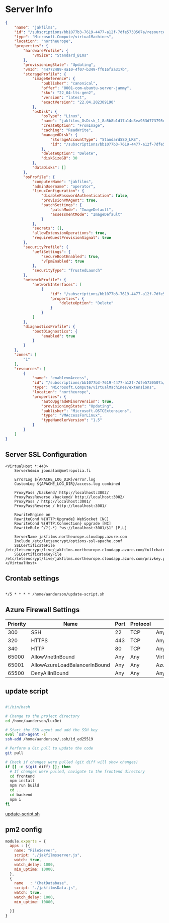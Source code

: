 # Server Info


```json
{
    "name": "jakfilms",
    "id": "/subscriptions/bb1077b3-7619-4477-a12f-7dfe5730507a/resourceGroups/jakfilms_group/providers/Microsoft.Compute/virtualMachines/jakfilms",
    "type": "Microsoft.Compute/virtualMachines",
    "location": "northeurope",
    "properties": {
        "hardwareProfile": {
            "vmSize": "Standard_B1ms"
        },
        "provisioningState": "Updating",
        "vmId": "44772489-4a10-4f07-b349-ff016faa317b",
        "storageProfile": {
            "imageReference": {
                "publisher": "canonical",
                "offer": "0001-com-ubuntu-server-jammy",
                "sku": "22_04-lts-gen2",
                "version": "latest",
                "exactVersion": "22.04.202309190"
            },
            "osDisk": {
                "osType": "Linux",
                "name": "jakfilms_OsDisk_1_8a5b8b1d17a14d3ea953d773795cb8d8",
                "createOption": "FromImage",
                "caching": "ReadWrite",
                "managedDisk": {
                    "storageAccountType": "StandardSSD_LRS",
                    "id": "/subscriptions/bb1077b3-7619-4477-a12f-7dfe5730507a/resourceGroups/JAKFILMS_GROUP/providers/Microsoft.Compute/disks/jakfilms_OsDisk_1_8a5b8b1d17a14d3ea953d773795cb8d8"
                },
                "deleteOption": "Delete",
                "diskSizeGB": 30
            },
            "dataDisks": []
        },
        "osProfile": {
            "computerName": "jakfilms",
            "adminUsername": "operator",
            "linuxConfiguration": {
                "disablePasswordAuthentication": false,
                "provisionVMAgent": true,
                "patchSettings": {
                    "patchMode": "ImageDefault",
                    "assessmentMode": "ImageDefault"
                }
            },
            "secrets": [],
            "allowExtensionOperations": true,
            "requireGuestProvisionSignal": true
        },
        "securityProfile": {
            "uefiSettings": {
                "secureBootEnabled": true,
                "vTpmEnabled": true
            },
            "securityType": "TrustedLaunch"
        },
        "networkProfile": {
            "networkInterfaces": [
                {
                    "id": "/subscriptions/bb1077b3-7619-4477-a12f-7dfe5730507a/resourceGroups/jakfilms_group/providers/Microsoft.Network/networkInterfaces/jakfilms467_z1",
                    "properties": {
                        "deleteOption": "Delete"
                    }
                }
            ]
        },
        "diagnosticsProfile": {
            "bootDiagnostics": {
                "enabled": true
            }
        }
    },
    "zones": [
        "1"
    ],
    "resources": [
        {
            "name": "enablevmAccess",
            "id": "/subscriptions/bb1077b3-7619-4477-a12f-7dfe5730507a/resourceGroups/jakfilms_group/providers/Microsoft.Compute/virtualMachines/jakfilms/extensions/enablevmAccess",
            "type": "Microsoft.Compute/virtualMachines/extensions",
            "location": "northeurope",
            "properties": {
                "autoUpgradeMinorVersion": true,
                "provisioningState": "Updating",
                "publisher": "Microsoft.OSTCExtensions",
                "type": "VMAccessForLinux",
                "typeHandlerVersion": "1.5"
            }
        }
    ]
}
```

## Server SSL Configuration

```apacheconf
<VirtualHost *:443>
    ServerAdmin joonalam@metropolia.fi

    ErrorLog ${APACHE_LOG_DIR}/error.log
    CustomLog ${APACHE_LOG_DIR}/access.log combined

    ProxyPass /backend/ http://localhost:3002/
    ProxyPassReverse /backend/ http://localhost:3002/
    ProxyPass / http://localhost:3001/
    ProxyPassReverse / http://localhost:3001/

    RewriteEngine on
    RewriteCond %{HTTP:Upgrade} WebSocket [NC]
    RewriteCond %{HTTP:Connection} upgrade [NC]
    RewriteRule ^/?(.*) "ws://localhost:3001/$1" [P,L]

    ServerName jakfilms.northeurope.cloudapp.azure.com
    Include /etc/letsencrypt/options-ssl-apache.conf
    SSLCertificateFile /etc/letsencrypt/live/jakfilms.northeurope.cloudapp.azure.com/fullchain.pem
    SSLCertificateKeyFile /etc/letsencrypt/live/jakfilms.northeurope.cloudapp.azure.com/privkey.pem
</VirtualHost>

```

## Crontab settings

```crontab

*/5 * * * * /home/aanderson/update-script.sh

```

## Azure Firewall Settings

| Priority | Name                          | Port | Protocol | Source            | Destination    | Action |
| -------- | ----------------------------- | ---- | -------- | ----------------- | -------------- | ------ |
| 300      | SSH                           | 22   | TCP      | Any               | Any            | Allow  |
| 320      | HTTPS                         | 443  | TCP      | Any               | Any            | Allow  |
| 340      | HTTP                          | 80   | TCP      | Any               | Any            | Allow  |
| 65000    | AllowVnetInBound              | Any  | Any      | VirtualNetwork    | VirtualNetwork | Allow  |
| 65001    | AllowAzureLoadBalancerInBound | Any  | Any      | AzureLoadBalancer | Any            | Allow  |
| 65500    | DenyAllInBound                | Any  | Any      | Any               | Any            | Deny   |

## update script

```bash

#!/bin/bash

# Change to the project directory
cd /home/aanderson/LuxDei

# Start the SSH agent and add the SSH key
eval `ssh-agent -s`
ssh-add /home/aanderson/.ssh/id_ed25519

# Perform a Git pull to update the code
git pull

# Check if changes were pulled (git diff will show changes)
if [[ -n $(git diff) ]]; then
  # If changes were pulled, navigate to the frontend directory
  cd frontend
  npm install
  npm run build
  cd ..
  cd backend
  npm i
fi

```

[update-script.sh](update-script.sh)

## pm2 config

```javascript
module.exports = {
  apps : [{
    name: "FileServer",
    script: "./jakfilmsserver.js",
    watch: true,
    watch_delay: 1000,
    min_uptime: 10000,
  },
  {
    name   : "ChatDatabase",
    script: "./jakfilmsData.js",
    watch: true,
    watch_delay: 1000,
    min_uptime: 10000,

  }]
}
```
